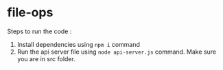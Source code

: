 # file-ops

Steps to run the code : 
1. Install dependencies using `npm i` command
2. Run the api server file using `node api-server.js` command. Make sure you are in src folder.